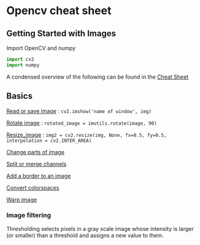 # Opencv cheat sheet

## Getting Started with Images
Import OpenCV and numpy

```python
import cv2
import numpy
```

A condensed overview of the following can be found in the
[Cheat Sheet](./_pages/opencv-python-examples/OpenCVCheatSheet.pdf)

## Basics

[Read or save image](http://cvdrone.de/_pages/opencv-python-examples/opencv-read-and-save-images/) : ```cv2.imshow('name of window', img)```

[Rotate image](computer-vision-drone/_pages/opencv-rotate-image.md) : ```rotated_image = imutils.rotate(image, 90)```  

[Resize_image](computer-vision-drone/_pages/opencv-resize-image.md) : ```img2 = cv2.resize(img, None, fx=0.5, fy=0.5, interpolation = cv2.INTER_AREA)```

[Change parts of image](computer-vision-drone/_pages/opencv-change-parts-of-image.md)

[Split or merge channels](computer-vision-drone/_pages/opencv-split-merge-channels.md)

[Add a border to an image](computer-vision-drone/_pages/opencv-add-border.md)

[Convert colorspaces](computer-vision-drone/_pages/opencv-convert-colorspaces.md)

[Warp image](computer-vision-drone/_pages/opencv-warp-image.md)

### Image filtering
Thresholding selects pixels in a gray scale image whose intensity is larger (or smaller) than a threshold and assigns a new value to them.
